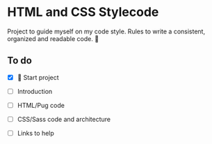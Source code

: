 # HTML and CSS Stylecode 

Project to guide myself on my code style. Rules to write a consistent, organized and readable code. :metal:

## To do
- [x] :baby: Start project
- [ ] Introduction
- [ ] HTML/Pug code
- [ ] CSS/Sass code and architecture
- [ ] Links to help
 
